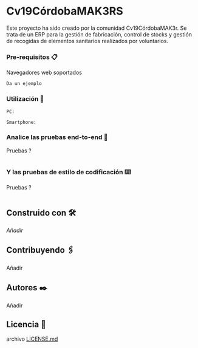 # Cv19CórdobaMAK3RS

Este proyecto ha sido creado por la comunidad Cv19CórdobaMAK3r.
Se trata de un ERP para la gestión de fabricación, control de stocks y 
gestión de recogidas de elementos sanitarios realizados por voluntarios.

### Pre-requisitos 📋


Navegadores web soportados

```
Da un ejemplo
```

### Utilización 🔧



```
PC:
```


```
Smartphone:
```



### Analice las pruebas end-to-end 🔩

Pruebas ?

```

```

### Y las pruebas de estilo de codificación ⌨️

Pruebas ?
```

```

## Construido con 🛠️

_Añadir_

## Contribuyendo 🖇️

Añadir

## Autores ✒️

Añadir

## Licencia 📄

archivo [LICENSE.md](LICENSE.md)